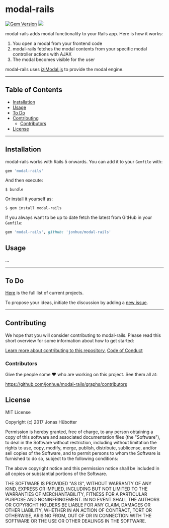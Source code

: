 # modal-rails

[![Gem Version](https://badge.fury.io/rb/modal-rails.svg)](https://badge.fury.io/rb/modal-rails) <img src="https://travis-ci.org/jonhue/modal-rails.svg?branch=master" />

modal-rails adds modal functionality to your Rails app. Here is how it works:

1) You open a modal from your frontend code
2) modal-rails fetches the modal contents from your specific modal controller actions with AJAX
3) The modal becomes visible for the user

modal-rails uses [iziModal.js](https://github.com/dolce/iziModal) to provide the modal engine.

---

## Table of Contents

* [Installation](#installation)
* [Usage](#usage)
* [To Do](#to-do)
* [Contributing](#contributing)
    * [Contributors](#contributors)
* [License](#license)

---

## Installation

modal-rails works with Rails 5 onwards. You can add it to your `Gemfile` with:

```ruby
gem 'modal-rails'
```

And then execute:

    $ bundle

Or install it yourself as:

    $ gem install modal-rails

If you always want to be up to date fetch the latest from GitHub in your `Gemfile`:

```ruby
gem 'modal-rails', github: 'jonhue/modal-rails'
```

## Usage

...

---

## To Do

[Here](https://github.com/jonhue/modal-rails/projects/1) is the full list of current projects.

To propose your ideas, initiate the discussion by adding a [new issue](https://github.com/jonhue/modal-rails/issues/new).

---

## Contributing

We hope that you will consider contributing to modal-rails. Please read this short overview for some information about how to get started:

[Learn more about contributing to this repository](https://github.com/jonhue/modal-rails/blob/master/CONTRIBUTING.md), [Code of Conduct](https://github.com/jonhue/modal-rails/blob/master/CODE_OF_CONDUCT.md)

### Contributors

Give the people some :heart: who are working on this project. See them all at:

https://github.com/jonhue/modal-rails/graphs/contributors

## License

MIT License

Copyright (c) 2017 Jonas Hübotter

Permission is hereby granted, free of charge, to any person obtaining a copy
of this software and associated documentation files (the "Software"), to deal
in the Software without restriction, including without limitation the rights
to use, copy, modify, merge, publish, distribute, sublicense, and/or sell
copies of the Software, and to permit persons to whom the Software is
furnished to do so, subject to the following conditions:

The above copyright notice and this permission notice shall be included in all
copies or substantial portions of the Software.

THE SOFTWARE IS PROVIDED "AS IS", WITHOUT WARRANTY OF ANY KIND, EXPRESS OR
IMPLIED, INCLUDING BUT NOT LIMITED TO THE WARRANTIES OF MERCHANTABILITY,
FITNESS FOR A PARTICULAR PURPOSE AND NONINFRINGEMENT. IN NO EVENT SHALL THE
AUTHORS OR COPYRIGHT HOLDERS BE LIABLE FOR ANY CLAIM, DAMAGES OR OTHER
LIABILITY, WHETHER IN AN ACTION OF CONTRACT, TORT OR OTHERWISE, ARISING FROM,
OUT OF OR IN CONNECTION WITH THE SOFTWARE OR THE USE OR OTHER DEALINGS IN THE
SOFTWARE.

